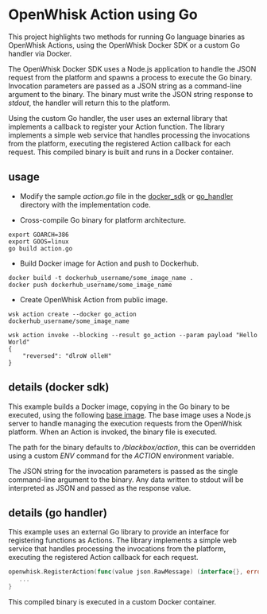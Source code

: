 # OpenWhisk Action using Go

This project highlights two methods for running Go language binaries as OpenWhisk Actions, using the OpenWhisk Docker SDK or a custom Go handler via Docker.

The OpenWhisk Docker SDK uses a Node.js application to handle the JSON request from the platform and spawns a process to execute the Go binary. Invocation parameters are passed as a JSON string as a command-line argument to the binary. The binary must write the JSON string response to _stdout_, the handler will return this to the platform.

Using the custom Go handler, the user uses an external library that implements a callback to register your Action function. The library implements a simple web service that handles processing the invocations from the platform, executing the registered Action callback for each request. This compiled binary is built and runs in a Docker container.

usage
--

- Modify the sample _action.go_ file in the [docker_sdk](https://github.com/jthomas/openwhisk_go_action/tree/master/docker_sdk) or [go_handler](https://github.com/jthomas/openwhisk_go_action/tree/master/go_handler) directory with the implementation code.

- Cross-compile Go binary for platform architecture.
```
export GOARCH=386
export GOOS=linux
go build action.go
```

- Build Docker image for Action and push to Dockerhub.

```
docker build -t dockerhub_username/some_image_name .
docker push dockerhub_username/some_image_name
```

- Create OpenWhisk Action from public image.

```
wsk action create --docker go_action dockerhub_username/some_image_name
```


```
wsk action invoke --blocking --result go_action --param payload "Hello World"
{
    "reversed": "dlroW olleH"
}
```

details (docker sdk)
-- 

This example builds a Docker image, copying in the Go binary to be executed, using the following [base image](https://hub.docker.com/r/jamesthomas/openwhisk_docker_action/). The base image uses a Node.js server to handle managing the execution requests from the OpenWhisk platform. When an Action is invoked, the binary file is executed. 

The path for the binary defaults to _/blackbox/action_, this can be overridden using a custom _ENV_ command for the _ACTION_ environment variable.

The JSON string for the invocation parameters is passed as the single command-line argument to the binary. Any data written to stdout will be interpreted as JSON and passed as the response value.


details (go handler)
-- 

This example uses an external Go library to provide an interface for registering functions as Actions. The library implements a simple web service that handles processing the invocations from the platform, executing the registered Action callback for each request. 

```go
openwhisk.RegisterAction(func(value json.RawMessage) (interface{}, error) {
   ...	
}
```

This compiled binary is executed in a custom Docker container.
